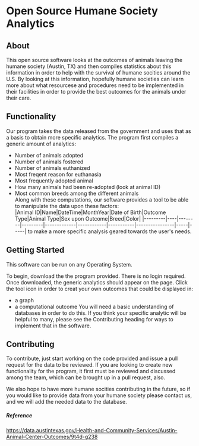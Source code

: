 # Open Source Humane Society Analytics 

## About 
 This open source software looks at the outcomes of animals leaving the humane society (Austin, TX) and then compiles statistics about this information in order to help with the survival of humane socities around the U.S. By looking at this information, hopefully humane societies can learn more about what resourcese and procedures need to be implemented in their facilities in order to provide the best outcomes for the animals under their care.  

## Functionality
 Our program takes the data released from the government and uses that as a basis to obtain more specific analytics. The program first compiles a generic amount of analytics:
- Number of animals adopted
- Number of animals fostered
- Number of animals euthanized 
- Most freqent reason for euthanasia 
- Most frequently adopted animal
- How many animals had been re-adopted (look at animal ID)
- Most common breeds among the different animals
 <br>Along with these computations, our software provides a tool to be able to manipulate the data upon these factors: <br>
|Animal ID|Name|DateTime|MonthYear|Date of Birth|Outcome Type|Animal Type|Sex upon Outcome|Breed|Color|
|---------|----|--------|---------|-------------|------------|-----------|----------------|-----|-----|
 to make a more specific analysis geared towards the user's needs. 
 
## Getting Started 
 This software can be run on any Operating System.
 
 To begin, download the the program provided. There is no login required. Once downloaded, the generic analytics should appear on the page. Click the tool icon in order to creat your own outcomes that could be displayed in:
 - a graph
 - a computational outcome
  You will need a basic understanding of databases in order to do this. If you think your specific analytic will be helpful to many, please see the Contributing heading for ways to implement that in the software. 
 
## Contributing
  To contribute, just start working on the code provided and issue a pull request for the data to be reviewed. If you are looking to create new functionality for the program, it first must be reviewed and discussed among the team, which can be brought up in a pull request, also. 
  
  We also hope to have more humane socities contributing in the future, so if you would like to provide data from your humane society please contact us, and we will add the needed data to the database. 
  
 
 ##### Reference 
 https://data.austintexas.gov/Health-and-Community-Services/Austin-Animal-Center-Outcomes/9t4d-g238

